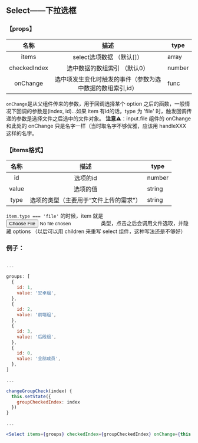 ## Select——下拉选框


### 【props】

|  名称  |            描述            | type    |
|:------:|:--------------------------:|---------|
|  items |          select选项数据   （默认[]）      | array  |
| checkedIndex |       选中数据的数组索引 （默认0）          | number  |
|   onChange  |    选中项发生变化时触发的事件（参数为选中数据的数组索引,id）   | func  |

``onChange``是从父组件传来的参数，用于回调选择某个 option 之后的函数，一般情况下回调的参数是(index, id)...如果 item 有id的话，type 为 'file' 时，触发回调传递的参数是选择文件之后选中的文件对象。
**注意**⚠️️：input.file 组件的 onChange 和此处的 onChange 只是名字一样（当时取名字不够优雅，应该用 handleXXX 这样的名字。

### 【items格式】

|  名称  |            描述            | type    |
|:------:|:--------------------------:|---------|
|  id |          选项的id     | number  |
| value |       选项的值          | string  |
| type |       选项的类型（主要用于“文件上传的需求”）          | string  |

``item.type === 'file'`` 的时候，item 就是 <input type='file'> 类型，点击之后会调用文件选取，并隐藏 options （以后可以用 children 来重写 select 组件，这种写法还是不够好）

### 例子：

```jsx

...

groups: [
  {
    id: 1,
    value: '安卓组',
  },
  {
    id: 2,
    value: '前端组',
  },
  {
    id: 3,
    value: '后段组',
  },
  {
    id: 0,
    value: '全部成员',
  },
]

...

changeGroupCheck(index) {
  this.setState({
    groupCheckedIndex: index
  })
}

...

<Select items={groups} checkedIndex={groupCheckedIndex} onChange={this.changeGroupCheck} />

```

